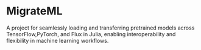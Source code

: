 # MigrateML
A project for seamlessly loading and transferring pretrained models across TensorFlow,PyTorch, and Flux in Julia, enabling interoperability and flexibility in machine learning workflows.
